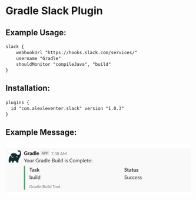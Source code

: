 # Gradle Slack Plugin

## Example Usage:
```
slack {
    webhookUrl "https://hooks.slack.com/services/"
    username "Gradle"
    shouldMonitor "compileJava", "build"
}
```

## Installation:
```
plugins {
  id "com.alexleventer.slack" version "1.0.3"
}
```

## Example Message:
![Example Message](/example-message.png)
